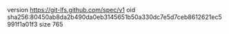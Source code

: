 version https://git-lfs.github.com/spec/v1
oid sha256:80450ab8da2b490da0eb3145651b50a330dc7e5d7ceb8612621ec5991f1a01f3
size 765
